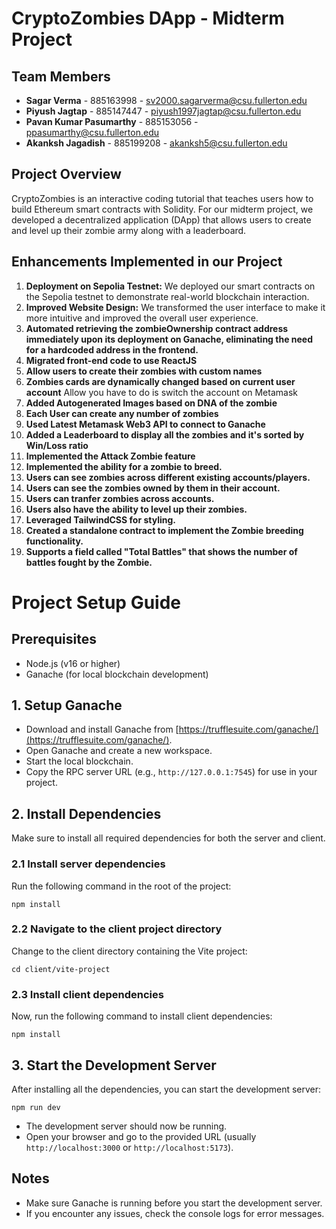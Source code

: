 
# CryptoZombies DApp - Midterm Project

## Team Members

- **Sagar Verma** - 885163998 - sv2000.sagarverma@csu.fullerton.edu
- **Piyush Jagtap** - 885147447 - piyush1997jagtap@csu.fullerton.edu
- **Pavan Kumar Pasumarthy** - 885153056 - ppasumarthy@csu.fullerton.edu 
- **Akanksh Jagadish** - 885199208 - akanksh5@csu.fullerton.edu

## Project Overview

CryptoZombies is an interactive coding tutorial that teaches users how to build Ethereum smart contracts with Solidity. For our midterm project, we developed a decentralized application (DApp) that allows users to create and level up their zombie army along with a leaderboard.

## Enhancements Implemented in our Project

1. **Deployment on Sepolia Testnet:** We deployed our smart contracts on the Sepolia testnet to demonstrate real-world blockchain interaction.
2. **Improved Website Design:** We transformed the user interface to make it more intuitive and improved the overall user experience.
3. **Automated retrieving the zombieOwnership contract address immediately upon its deployment on Ganache, eliminating the need for a hardcoded address in the frontend.**
4. **Migrated front-end code to use ReactJS**
5. **Allow users to create their zombies with custom names**
6. **Zombies cards are dynamically changed based on current user account** Allow you have to do is switch the account on Metamask
7. **Added Autogenerated Images based on DNA of the zombie**
8. **Each User can create any number of zombies**
9. **Used Latest Metamask Web3 API to connect to Ganache**
10. **Added a Leaderboard to display all the zombies and it's sorted by Win/Loss ratio**
11. **Implemented the Attack Zombie feature**
12. **Implemented the ability for a zombie to breed.**
13. **Users can see zombies across different existing accounts/players.**
14. **Users can see the zombies owned by them in their account.**
15. **Users can tranfer zombies across accounts.**
16. **Users also have the ability to level up their zombies.**
17. **Leveraged TailwindCSS for styling.**
18. **Created a standalone contract to implement the Zombie breeding functionality.**
19. **Supports a field called "Total Battles" that shows the number of battles fought by the Zombie.**

# Project Setup Guide

## Prerequisites
- Node.js (v16 or higher)
- Ganache (for local blockchain development)

## 1. Setup Ganache
- Download and install Ganache from [https://trufflesuite.com/ganache/](https://trufflesuite.com/ganache/).
- Open Ganache and create a new workspace.
- Start the local blockchain.
- Copy the RPC server URL (e.g., `http://127.0.0.1:7545`) for use in your project.

## 2. Install Dependencies
Make sure to install all required dependencies for both the server and client.

### 2.1 Install server dependencies
Run the following command in the root of the project:
```
npm install
```

### 2.2 Navigate to the client project directory
Change to the client directory containing the Vite project:
```
cd client/vite-project
```

### 2.3 Install client dependencies
Now, run the following command to install client dependencies:
```
npm install
```

## 3. Start the Development Server
After installing all the dependencies, you can start the development server:
```
npm run dev
```

- The development server should now be running.
- Open your browser and go to the provided URL (usually `http://localhost:3000` or `http://localhost:5173`).

## Notes
- Make sure Ganache is running before you start the development server.
- If you encounter any issues, check the console logs for error messages.
